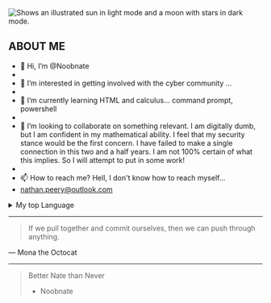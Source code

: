 <picture>
  <source media="(prefers-color-scheme: dark)" srcset="https://user-images.githubusercontent.com/25423296/163456776-7f95b81a-f1ed-45f7-b7ab-8fa810d529fa.png">
  <source media="(prefers-color-scheme: light)" srcset="https://user-images.githubusercontent.com/25423296/163456779-a8556205-d0a5-45e2-ac17-42d089e3c3f8.png">
  <img alt="Shows an illustrated sun in light mode and a moon with stars in dark mode." src="https://user-images.githubusercontent.com/25423296/163456779-a8556205-d0a5-45e2-ac17-42d089e3c3f8.png">
</picture>

## ABOUT ME

- 👋 Hi, I’m @Noobnate
- 
- 👀 I’m interested in getting involved with the cyber community ...
- 
- 🌱 I’m currently learning HTML and calculus... command prompt, powershell
- 
- 💞️ I’m looking to collaborate on something relevant. I am digitally dumb, but I am confident in my mathematical ability. I feel that my security stance would be the first concern. I have failed to make a single connection in this two and a half years. I am not 100% certain of what this implies. So I will attempt to put in some work!
- 
- 📫 How to reach me?    Hell, I don't know how to reach myself...
- nathan.peery@outlook.com


<details>
<summary>My top Language </summary>


| Rank | Language      |
|-----:|---------------|
|     1|   python      |
|     2|  javascript   |
|     3|     sql       |

</details>

---
> If we pull together and commit ourselves, then we can push through anything.

— Mona the Octocat

---
> Better Nate than Never
>
> - Noobnate
<!---
Noobnate/Noobnate is a ✨ special ✨ repository because its `README.md` (this file) appears on your GitHub profile.
You can click the Preview link to take a look at your changes.
--->
